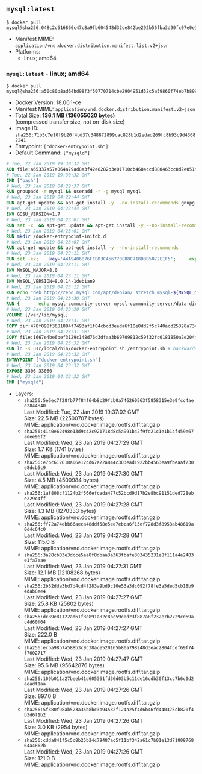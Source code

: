 ## `mysql:latest`

```console
$ docker pull mysql@sha256:048c2c616866c47c8a9fb604548d32ce842be292b56fba3d90fc07e0e143dac4
```

-	Manifest MIME: `application/vnd.docker.distribution.manifest.list.v2+json`
-	Platforms:
	-	linux; amd64

### `mysql:latest` - linux; amd64

```console
$ docker pull mysql@sha256:a50c80b8ad64bd98f3f50770714cbe2904951d32c5a59860f74eb7b89958eb5e
```

-	Docker Version: 18.06.1-ce
-	Manifest MIME: `application/vnd.docker.distribution.manifest.v2+json`
-	Total Size: **136.1 MB (136055020 bytes)**  
	(compressed transfer size, not on-disk size)
-	Image ID: `sha256:71b5c7e10f9b20f4bd37c348872899cac828b1d2edad269fc8b93c9d43682241`
-	Entrypoint: `["docker-entrypoint.sh"]`
-	Default Command: `["mysqld"]`

```dockerfile
# Tue, 22 Jan 2019 19:30:32 GMT
ADD file:a65337a57a064a79ad8a3f42e8282b3e01710cb4684ccd880463cc8d2e051fa5 in / 
# Tue, 22 Jan 2019 19:30:32 GMT
CMD ["bash"]
# Wed, 23 Jan 2019 04:22:37 GMT
RUN groupadd -r mysql && useradd -r -g mysql mysql
# Wed, 23 Jan 2019 04:22:44 GMT
RUN apt-get update && apt-get install -y --no-install-recommends gnupg dirmngr && rm -rf /var/lib/apt/lists/*
# Wed, 23 Jan 2019 04:22:44 GMT
ENV GOSU_VERSION=1.7
# Wed, 23 Jan 2019 04:23:01 GMT
RUN set -x 	&& apt-get update && apt-get install -y --no-install-recommends ca-certificates wget && rm -rf /var/lib/apt/lists/* 	&& wget -O /usr/local/bin/gosu "https://github.com/tianon/gosu/releases/download/$GOSU_VERSION/gosu-$(dpkg --print-architecture)" 	&& wget -O /usr/local/bin/gosu.asc "https://github.com/tianon/gosu/releases/download/$GOSU_VERSION/gosu-$(dpkg --print-architecture).asc" 	&& export GNUPGHOME="$(mktemp -d)" 	&& gpg --batch --keyserver ha.pool.sks-keyservers.net --recv-keys B42F6819007F00F88E364FD4036A9C25BF357DD4 	&& gpg --batch --verify /usr/local/bin/gosu.asc /usr/local/bin/gosu 	&& gpgconf --kill all 	&& rm -rf "$GNUPGHOME" /usr/local/bin/gosu.asc 	&& chmod +x /usr/local/bin/gosu 	&& gosu nobody true 	&& apt-get purge -y --auto-remove ca-certificates wget
# Wed, 23 Jan 2019 04:23:01 GMT
RUN mkdir /docker-entrypoint-initdb.d
# Wed, 23 Jan 2019 04:23:07 GMT
RUN apt-get update && apt-get install -y --no-install-recommends 		pwgen 		openssl 		perl 	&& rm -rf /var/lib/apt/lists/*
# Wed, 23 Jan 2019 04:23:11 GMT
RUN set -ex; 	key='A4A9406876FCBD3C456770C88C718D3B5072E1F5'; 	export GNUPGHOME="$(mktemp -d)"; 	gpg --batch --keyserver ha.pool.sks-keyservers.net --recv-keys "$key"; 	gpg --batch --export "$key" > /etc/apt/trusted.gpg.d/mysql.gpg; 	gpgconf --kill all; 	rm -rf "$GNUPGHOME"; 	apt-key list > /dev/null
# Wed, 23 Jan 2019 04:23:11 GMT
ENV MYSQL_MAJOR=8.0
# Wed, 23 Jan 2019 04:23:11 GMT
ENV MYSQL_VERSION=8.0.14-1debian9
# Wed, 23 Jan 2019 04:23:12 GMT
RUN echo "deb http://repo.mysql.com/apt/debian/ stretch mysql-${MYSQL_MAJOR}" > /etc/apt/sources.list.d/mysql.list
# Wed, 23 Jan 2019 04:23:30 GMT
RUN { 		echo mysql-community-server mysql-community-server/data-dir select ''; 		echo mysql-community-server mysql-community-server/root-pass password ''; 		echo mysql-community-server mysql-community-server/re-root-pass password ''; 		echo mysql-community-server mysql-community-server/remove-test-db select false; 	} | debconf-set-selections 	&& apt-get update && apt-get install -y mysql-community-client="${MYSQL_VERSION}" mysql-community-server-core="${MYSQL_VERSION}" && rm -rf /var/lib/apt/lists/* 	&& rm -rf /var/lib/mysql && mkdir -p /var/lib/mysql /var/run/mysqld 	&& chown -R mysql:mysql /var/lib/mysql /var/run/mysqld 	&& chmod 777 /var/run/mysqld
# Wed, 23 Jan 2019 04:23:30 GMT
VOLUME [/var/lib/mysql]
# Wed, 23 Jan 2019 04:23:31 GMT
COPY dir:478f098f3681084f7493af1f04cbcd3eeda6f10e0dd2f5c740acd25328a73455 in /etc/mysql/ 
# Wed, 23 Jan 2019 04:23:31 GMT
COPY file:1667e4be6bef3129c148d76d3dfaa3b69709812c59f32fc0181850a2e204f1bb in /usr/local/bin/ 
# Wed, 23 Jan 2019 04:23:32 GMT
RUN ln -s usr/local/bin/docker-entrypoint.sh /entrypoint.sh # backwards compat
# Wed, 23 Jan 2019 04:23:32 GMT
ENTRYPOINT ["docker-entrypoint.sh"]
# Wed, 23 Jan 2019 04:23:32 GMT
EXPOSE 3306 33060
# Wed, 23 Jan 2019 04:23:32 GMT
CMD ["mysqld"]
```

-	Layers:
	-	`sha256:5e6ec7f28fb77f84f64b8c29fcb0a746260563f5858315e3e9fcc4aee2844840`  
		Last Modified: Tue, 22 Jan 2019 19:37:02 GMT  
		Size: 22.5 MB (22500707 bytes)  
		MIME: application/vnd.docker.image.rootfs.diff.tar.gzip
	-	`sha256:4140e62498e13d9c42c921718d8c5a991b42f9fd21c1e1b14f459e67adee96f2`  
		Last Modified: Wed, 23 Jan 2019 04:27:29 GMT  
		Size: 1.7 KB (1741 bytes)  
		MIME: application/vnd.docker.image.rootfs.diff.tar.gzip
	-	`sha256:e7bc612618a06e12cd67a22a844c303ead1922bb4563ea9fbeaaf230e8dcb5c9`  
		Last Modified: Wed, 23 Jan 2019 04:27:30 GMT  
		Size: 4.5 MB (4500984 bytes)  
		MIME: application/vnd.docker.image.rootfs.diff.tar.gzip
	-	`sha256:1af808cf1124b2f566efceda477c52bcd9d17b2e8bc91151ded728ebe229c4ff`  
		Last Modified: Wed, 23 Jan 2019 04:27:28 GMT  
		Size: 1.3 MB (1270333 bytes)  
		MIME: application/vnd.docker.image.rootfs.diff.tar.gzip
	-	`sha256:ff72a74ebb66aeca48ddf58e5ee7ebca6f13ef728d3f8953ab48619a0d4c64c0`  
		Last Modified: Wed, 23 Jan 2019 04:27:28 GMT  
		Size: 115.0 B  
		MIME: application/vnd.docker.image.rootfs.diff.tar.gzip
	-	`sha256:3a28cb03e3dcce5aa8f8dbaa3a363fbafe303435231e8f111a4e2483e1fa7eae`  
		Last Modified: Wed, 23 Jan 2019 04:27:31 GMT  
		Size: 12.1 MB (12108268 bytes)  
		MIME: application/vnd.docker.image.rootfs.diff.tar.gzip
	-	`sha256:2b52dda3bd7d4cd4f283a9bd9c10e53a3dc092f78fe3a5ded5cb18b94dab8ee4`  
		Last Modified: Wed, 23 Jan 2019 04:27:27 GMT  
		Size: 25.8 KB (25802 bytes)  
		MIME: application/vnd.docker.image.rootfs.diff.tar.gzip
	-	`sha256:dc89e81122ad61f8e891a82c8bc59c0d23f887a8f232e7b2729cd69ac4d60f04`  
		Last Modified: Wed, 23 Jan 2019 04:27:27 GMT  
		Size: 222.0 B  
		MIME: application/vnd.docker.image.rootfs.diff.tar.gzip
	-	`sha256:ecba98b7a588b3c9c38ace520165b80a798248d3eac2804fcef69f74f7602717`  
		Last Modified: Wed, 23 Jan 2019 04:27:47 GMT  
		Size: 95.6 MB (95642876 bytes)  
		MIME: application/vnd.docker.image.rootfs.diff.tar.gzip
	-	`sha256:109b011a27beeb41d605361fd36d03b5c11de16cdb30f13cc7b6c0d2aeadf1aa`  
		Last Modified: Wed, 23 Jan 2019 04:27:26 GMT  
		Size: 897.0 B  
		MIME: application/vnd.docker.image.rootfs.diff.tar.gzip
	-	`sha256:5f380f98ab523a35b8bc3b94532f124a25f4d6b46fd440375cb820f4b3d6f1b2`  
		Last Modified: Wed, 23 Jan 2019 04:27:26 GMT  
		Size: 3.0 KB (2954 bytes)  
		MIME: application/vnd.docker.image.rootfs.diff.tar.gzip
	-	`sha256:cdda841f5c5c8b25b24c79487ac5f11bf342a61c7b01e13d7180976864a4862b`  
		Last Modified: Wed, 23 Jan 2019 04:27:26 GMT  
		Size: 121.0 B  
		MIME: application/vnd.docker.image.rootfs.diff.tar.gzip
